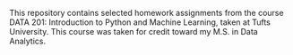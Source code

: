 This repository contains selected homework assignments from the course DATA 201: Introduction to Python and Machine Learning, taken at Tufts University.
This course was taken for credit toward my M.S. in Data Analytics.
